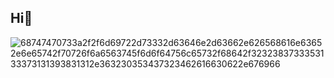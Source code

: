 ## Hi👋 

![68747470733a2f2f6d69722d73332d63646e2d63662e626568616e63652e6e65742f70726f6a6563745f6d6f64756c65732f68642f3232383733353133373131393831312e363230353437323462616630622e676966](https://github.com/user-attachments/assets/9d6d254c-0673-4ad4-b9d9-6885f80b18a5)
